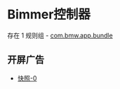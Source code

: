 # Bimmer控制器

存在 1 规则组 - [com.bmw.app.bundle](/src/apps/com.bmw.app.bundle.ts)

## 开屏广告

- [快照-0](https://i.gkd.li/import/13328341)
